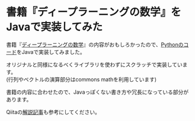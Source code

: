 # 書籍『ディープラーニングの数学』をJavaで実装してみた

書籍『[ディープラーニングの数学](https://www.nikkeibp.co.jp/atclpubmkt/book/19/273470/)』の内容がおもしろかったので、[Pythonのコード](https://github.com/makaishi2/math_dl_book_info)をJavaで実装してみました。

オリジナルと同様になるべくライブラリを使わずにスクラッチで実装しています。  
(行列やベクトルの演算部分はcommons mathを利用しています)

書籍の内容に合わせたので、Javaっぽくない書き方や冗長になっている部分があります。

Qiitaの[解説記事](https://qiita.com/kinmojr/items/6d12f6084bbd1203a0db)も参考にしてください。